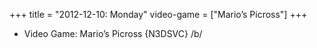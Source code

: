+++
title = "2012-12-10: Monday"
video-game = ["Mario’s Picross"]
+++


* Video Game: Mario’s Picross {N3DSVC} /b/